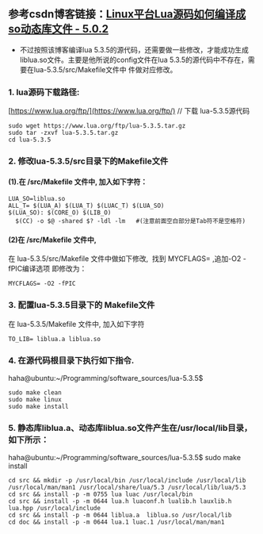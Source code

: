 ## 参考csdn博客链接：[Linux平台Lua源码如何编译成so动态库文件 - 5.0.2](https://blog.csdn.net/weixin_41399433/article/details/80702932)
 * 不过按照该博客编译lua 5.3.5的源代码，还需要做一些修改，才能成功生成liblua.so文件。主要是他所说的config文件在lua 5.3.5的源代码中不存在，需要在lua-5.3.5/src/Makefile文件中
 件做对应修改。
### 1. lua源码下载路径:
[https://www.lua.org/ftp/](https://www.lua.org/ftp/)
// 下载 lua-5.3.5源代码
```shell
sudo wget https://www.lua.org/ftp/lua-5.3.5.tar.gz
sudo tar -zxvf lua-5.3.5.tar.gz
cd lua-5.3.5
```

### 2. 修改lua-5.3.5/src目录下的Makefile文件
#### (1).在 /src/Makefile 文件中, 加入如下字符：
```
LUA_SO=liblua.so
ALL_T= $(LUA_A) $(LUA_T) $(LUAC_T) $(LUA_SO)
$(LUA_SO): $(CORE_O) $(LIB_O)
  $(CC) -o $@ -shared $? -ldl -lm   #(注意前面空白部分是Tab符不是空格符)
```

#### (2)在 /src/Makefile 文件中,
在 lua-5.3.5/src/Makefile 文件中做如下修改, 
找到 MYCFLAGS=  ,追加-O2 -fPIC编译选项
即修改为：
```shell
MYCFLAGS= -O2 -fPIC
```

### 3. 配置lua-5.3.5目录下的 Makefile文件
在 lua-5.3.5/Makefile 文件中, 加入如下字符
```shell
TO_LIB= liblua.a liblua.so
```

### 4. 在源代码根目录下执行如下指令.
haha@ubuntu:~/Programming/software_sources/lua-5.3.5$ 
``` shell
sudo make clean
sudo make linux
sudo make install
```
### 5. 静态库liblua.a、动态库liblua.so文件产生在/usr/local/lib目录，如下所示：
haha@ubuntu:~/Programming/software_sources/lua-5.3.5$ sudo make install
```shell
cd src && mkdir -p /usr/local/bin /usr/local/include /usr/local/lib /usr/local/man/man1 /usr/local/share/lua/5.3 /usr/local/lib/lua/5.3
cd src && install -p -m 0755 lua luac /usr/local/bin
cd src && install -p -m 0644 lua.h luaconf.h lualib.h lauxlib.h lua.hpp /usr/local/include
cd src && install -p -m 0644 liblua.a  liblua.so /usr/local/lib
cd doc && install -p -m 0644 lua.1 luac.1 /usr/local/man/man1
```
